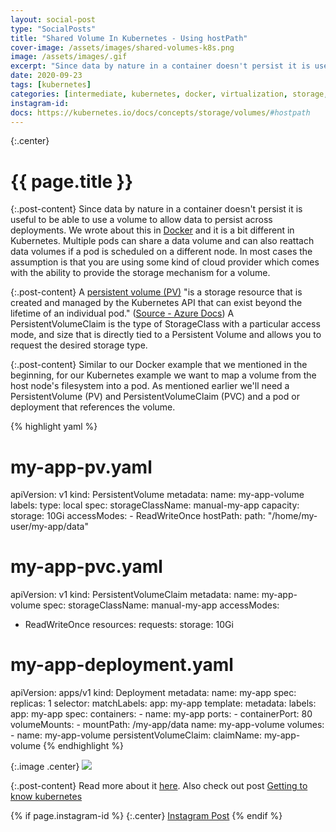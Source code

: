 ```yaml
---
layout: social-post
type: "SocialPosts"
title: "Shared Volume In Kubernetes - Using hostPath"
cover-image: /assets/images/shared-volumes-k8s.png
image: /assets/images/.gif
excerpt: "Since data by nature in a container doesn't persist it is useful to be able to use a volume to allow data to persist across deployments. We wrote about this in our Docker post and it is a bit different in Kubernetes."
date: 2020-09-23
tags: [kubernetes]
categories: [intermediate, kubernetes, docker, virtualization, storage, volumes]
instagram-id:
docs: https://kubernetes.io/docs/concepts/storage/volumes/#hostpath
---
```

{:.center}
# {{ page.title }}

{:.post-content}
Since data by nature in a container doesn't persist it is useful to be able to
use a volume to allow data to persist across deployments. We wrote about this
in [Docker](/social-posts/docker-volumes/) and it is a bit different in Kubernetes.
Multiple pods can share a data volume and can also reattach data volumes if a pod
is scheduled on a different node. In most cases the assumption is that you are
using some kind of cloud provider which comes with the ability to provide the storage
mechanism for a volume.

{:.post-content}
A <a href="https://kubernetes.io/docs/concepts/storage/persistent-volumes/" target="_blank">persistent volume (PV)</a>
"is a storage resource that is created and managed by the Kubernetes API that can exist
beyond the lifetime of an individual pod."
(<a href="https://docs.microsoft.com/en-us/azure/aks/concepts-storage#persistent-volumes">Source - Azure Docs</a>)
A PersistentVolumeClaim is the type of StorageClass with a particular access mode, and size
that is directly tied to a Persistent Volume and allows you to request the desired
storage type.

{:.post-content}
Similar to our Docker example that we mentioned in the beginning, for our Kubernetes
example we want to map a volume from the host node's filesystem into a pod. As mentioned earlier
we'll need a PersistentVolume (PV) and PersistentVolumeClaim (PVC) and a pod or deployment
that references the volume.

{% highlight yaml %}
# my-app-pv.yaml
apiVersion: v1
kind: PersistentVolume
metadata:
  name: my-app-volume
  labels:
    type: local
spec:
  storageClassName: manual-my-app
  capacity:
    storage: 10Gi
  accessModes:
    - ReadWriteOnce
  hostPath:
    path: "/home/my-user/my-app/data"

# my-app-pvc.yaml
apiVersion: v1
kind: PersistentVolumeClaim
metadata:
  name: my-app-volume
spec:
  storageClassName: manual-my-app
  accessModes:
  - ReadWriteOnce
  resources:
    requests:
      storage: 10Gi

# my-app-deployment.yaml
apiVersion: apps/v1
kind: Deployment
metadata:
  name: my-app
spec:
  replicas: 1
  selector:
    matchLabels:
      app: my-app
  template:
    metadata:
      labels:
        app: my-app
    spec:
      containers:
      - name: my-app
        ports:
          - containerPort: 80
        volumeMounts:
        - mountPath: /my-app/data
          name: my-app-volume
      volumes:
      - name: my-app-volume
        persistentVolumeClaim:
          claimName: my-app-volume
{% endhighlight %}


{:.image .center}
![]({{page.image}})

{:.post-content}
Read more about it <a href="{{page.docs}}" target="_blank">here</a>. Also
check out post [Getting to know kubernetes](/blog/getting-to-know-kubernetes)

{% if page.instagram-id %}
{:.center}
<a class="insta-link" href="https://www.instagram.com/p/{{page.instagram-id}}" target="_blank">Instagram Post</a>
{% endif %}
